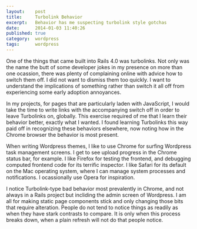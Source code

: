 ```yaml
---
layout:    post
title:     Turbolink Behavior
excerpt:   Behavior has me suspecting turbolink style gotchas
date:      2014-01-03 11:40:26
published: true
category:  wordpress
tags:      wordpress
---
```


One of the things that came built into Rails 4.0 was turbolinks. Not only was the name the butt of some developer jokes in my presence on more than one ocassion, there was plenty of complaining online with advice how to switch them off. I did not want to dismiss them too quickly. I want to understand the implications of something rather than switch it all off from experiencing some early adoption annoyances.

In my projects, for pages that are particularly laden with JavaScript, I would take the time to write links with the accompanying switch off in order to leave Turbolinks on, globally. This exercise required of me that I learn their behavior better, exactly what I wanted. I found learning Turbolinks this way paid off in recognizing these behaviors elsewhere, now noting how in the Chrome browser the behavior is most present.

When writing Wordpress themes, I like to use Chrome for surfing Wordpress task management screens. I get to see upload progress in the Chrome status bar, for example. I like Firefox for testing the frontend, and debugging computed frontend code for its terrific inspector. I like Safari for its default on the Mac operating system, where I can manage system processes and notifications. I ocassionally use Opera for inspiration.

I notice Turbolink-type bad behavior most prevalently in Chrome, and not always in a Rails project but incliding the admin screen of Wordpress. I am all for making static page components stick and only changing those bits that require alteration. People do not tend to notice things as readily as when they have stark contrasts to compare. It is only when this process breaks down, when a plain refresh will not do that people notice.
